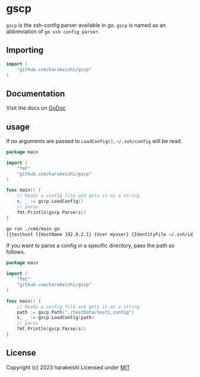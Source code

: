 # gscp
`gscp` is the ssh-config parser available in go.
`gscp` is named as an abbreviation of `go ssh config parser`.


## Importing
```go
import (
    "github.com/harakeishi/gscp"
)
```

## Documentation
Visit the docs on [GoDoc](https://pkg.go.dev/github.com/harakeishi/gscp)

## usage

If no arguments are passed to `LoadConfig()`, `~/.ssh/config` will be read.

```go
package main

import (
	"fmt"
	"github.com/harakeishi/gscp"
)

func main() {
    // Reads a config file and gets it as a string
	s, _ := gscp.LoadConfig()
    // parse
	fmt.Println(gscp.Parse(s))
}
```

```bash
go run ./cmd/main.go
[{testhost [{HostName 192.0.2.1} {User myuser} {IdentityFile ~/.ssh/id_rsa} {ServerAliveInterval 60}]}]
```

If you want to parse a config in a specific directory, pass the path as follows.

```go
package main

import (
	"fmt"
	"github.com/harakeishi/gscp"
)

func main() {
    // Reads a config file and gets it as a string
	path := gscp.Path("./testData/test1_config")
	s, _ := gscp.LoadConfig(path)
    // parse
	fmt.Println(gscp.Parse(s))
}
```
## License
Copyright (c) 2023 harakeishi
Licensed under [MIT](LICENSE)